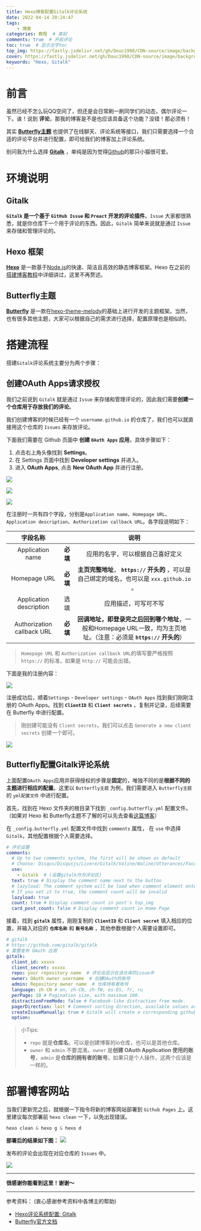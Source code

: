 ```yaml
---
title: Hexo博客配置Gitalk评论系统
date: 2022-04-14 20:24:47
tags: 
    - 博客
categories: 教程  # 类别
comments: true  # 开启评论
toc: true  # 显示文字toc
top_img: https://fastly.jsdelivr.net/gh/Douc1998/CDN-source/image/background/littlePrince2.png  # 文章页头部图片
cover: https://fastly.jsdelivr.net/gh/Douc1998/CDN-source/image/background/littlePrince2.png  # 主页中显示的文章封面图片
keywords: "Hexo, Gitalk"
---
```

# 前言
虽然已经不怎么玩QQ空间了，但还是会日常刷一刷同学们的动态，偶尔评论一下。诶！说到 **评论**，那我的博客是不是也应该具备这个功能？没错！那必须有！  

其实 **[Butterfly主题](https://Github.com/jerryc127/hexo-theme-butterfly)** 也提供了在线聊天、评论系统等接口，我们只需要选择一个合适的评论平台并进行配置，即可给我们的博客加上评论系统。  

别问我为什么选择 **[Gitalk](https://github.com/gitalk/gitalk)** ，单纯是因为觉得[Github](https://Github.com/)的那只小猫很可爱。

# 环境说明
## Gitalk
**`Gitalk` 是一个基于 `GitHub Issue` 和 `Preact` 开发的评论插件**。`Issue` 大家都很熟悉，就是你仓库下一个用于评论的东西。因此，`Gitalk` 简单来说就是通过 `Issue` 来存储和管理评论的。  
## Hexo 框架
**[Hexo](https://hexo.io/zh-cn/)** 是一款基于[Node.js](https://nodejs.org/en/)的快速、简洁且高效的静态博客框架。Hexo 在之前的[搭建博客教程](https://blog.douchen.life/%E5%8D%9A%E5%AE%A2%E6%90%AD%E5%BB%BA%E6%95%99%E7%A8%8B/)中详细讲过，这里不再赘述。

## Butterfly主题
**[Butterfly](https://Github.com/jerryc127/hexo-theme-butterfly)** 是一款在[hexo-theme-melody](https://Github.com/Molunerfinn/hexo-theme-melody)的基础上进行开发的主题框架。当然，也有很多其他主题，大家可以根据自己的需求进行选择，配置原理也是相似的。

# 搭建流程
搭建`Gitalk`评论系统主要分为两个步骤：
## 创建OAuth Apps请求授权
我们之前说到 `Gitalk` 就是通过 `Issue` 来存储和管理评论的，因此我们需要**创建一个仓库用于存放我们的评论**。  

我们创建博客的时候已经有一个 `username.github.io` 的仓库了，我们也可以就直接用这个仓库的 `Issues` 来存放评论。

下面我们需要在 Github 页面中 **创建 `OAuth Apps` 应用**，具体步骤如下：
1. 点击右上角头像找到 **Settings**。
2. 在 Settings 页面中找到 **Developer settings** 并进入。
3. 进入 **OAuth Apps**, 点击 **New OAuth App** 并进行注册。

![](./Hexo博客配置Gitalk评论系统/settings.png)

![](./Hexo博客配置Gitalk评论系统/developerSettings.png)

![](./Hexo博客配置Gitalk评论系统/newOAuth.png)

在注册时一共有四个字段，分别是`Application name`、`Homepage URL`、 `Application description`、`Authorization callback URL`。各字段说明如下：

字段名称||说明
|:-:|:-:|:-:|
Application name |**必填**| 应用的名字，可以根据自己喜好定义
Homepage URL |**必填**| **主页完整地址**， **`https://` 开头的** ，可以是自己绑定的域名，也可以是 `xxx.github.io` 。
Application description |选填| 应用描述，可写可不写
Authorization callback URL |**必填**| **回调地址，即登录完之后回到哪个地址**，一般和Homepage URL一致，均为主页地址。（注意：必须是 **`https://` 开头的**）

> `Homepage URL` 和 `Authorization callback URL`的填写要严格按照 `https://` 的标准，如果是 `http://` 可能会出错。

下面是我的注册内容：

![](./Hexo博客配置Gitalk评论系统/createOAuth.png)

注册成功后，顺着`Settings` - `Developer settings` - `OAuth Apps` 找到我们刚刚注册的 OAuth Apps。找到 **`ClientID`** 和 **`Client secrets`** ，复制并记录，后续需要在 Butterfly 中进行配置。
> 刚创建可能没有 `Client secrets`，我们可以点击 `Generate a new client secrets` 创建一个即可。

![](./Hexo博客配置Gitalk评论系统/myOAuth.png)

## Butterfly配置Gitalk评论系统
上面配置`OAuth Apps`应用并获得授权的步骤是**固定**的，唯独不同的是**根据不同的主题进行相应的配置**。这里以 `Butterfly主题` 为例，我们需要进入 `Butterfly主题` 的 `yml配置文件` 中进行配置。

首先，找到在 Hexo 文件夹的根目录下找到 `_config.butterfly.yml` 配置文件。（如果对 Hexo 和 Butterfly主题不了解的可以先去查看[这篇博客](https://blog.douchen.life/%E5%8D%9A%E5%AE%A2%E6%90%AD%E5%BB%BA%E6%95%99%E7%A8%8B/)）

在 `_config.butterfly.yml` 配置文件中找到 `comments` 属性， 在 `use` 中选择 `Gitalk`，其他配置根据个人需要选择。
```yaml
# 评论设置
comments:
  # Up to two comments system, the first will be shown as default
  # Choose: Disqus/Disqusjs/Livere/Gitalk/Valine/Waline/Utterances/Facebook Comments/Twikoo
  use: 
    - Gitalk  # (设置gitalk作为评论区)
  text: true # Display the comment name next to the button
  # lazyload: The comment system will be load when comment element enters the browser's viewport.
  # If you set it to true, the comment count will be invalid
  lazyload: true
  count: true # Display comment count in post's top_img
  card_post_count: false # Display comment count in Home Page
```
接着，找到 **`gitalk`** 属性，刚刚复制的 **`ClientID`** 和 **`Client secret`** 填入相应的位置，并输入对应的 **`仓库名称`** 和 **`账号名称`** ，其他参数根据个人需要设置即可。
```yaml
# gitalk
# https://github.com/gitalk/gitalk
# 需要发布 OAuth 应用
gitalk:
  client_id: xxxxx
  client_secret: xxxxx
  repo: your repository name  # 评论会显示在该仓库的issue中
  owner: OAuth owner username  # 创建OAuth的账号
  admin: Repository owner name  # 仓库持有者账号
  language: zh-CN # en, zh-CN, zh-TW, es-ES, fr, ru
  perPage: 10 # Pagination size, with maximum 100.
  distractionFreeMode: false # Facebook-like distraction free mode.
  pagerDirection: last # Comment sorting direction, available values are last and first.
  createIssueManually: true # Gitalk will create a corresponding github issue for your every single page automatically
  option:
```
>小Tips:
> + `repo` 就是**仓库名**。可以是创建博客的io仓库，也可以是其他仓库。
> + `owner` 和 `admin` 不要混淆。`owner` 是**创建 OAuth Application 使用的账号**，`admin` 是**仓库的拥有者的账号**。如果只是个人操作，这两个应该是一样的。

# 部署博客网站
当我们更新完之后，就根据一下指令将新的博客网站部署到 `Github Pages` 上。这里建议每次部署前 `hexo clean` 一下，以免出现错误。
```powershell
hexo clean & hexo g & hexo d
```
**部署后的结果如下图：**
![](./Hexo博客配置Gitalk评论系统/gitalk.png)

发布的评论会出现在对应仓库的 `Issues` 中。

![](./Hexo博客配置Gitalk评论系统/Issues.png)

---
**很感谢你能看到这里！谢谢～**

---
参考资料： (衷心感谢参考资料中各博主的帮助)
+  [Hexo评论系统配置: Gitalk](https://nonlinearthink.github.io/hexo/hexo-gitalk/)
+  [Butterfly官方文档](https://butterfly.js.org/)